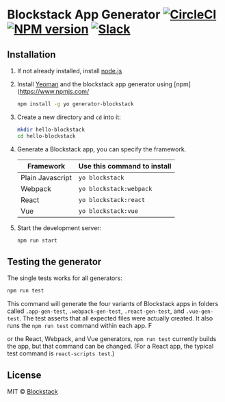 # Blockstack App Generator [![CircleCI][circleci-image]][circleci-url] [![NPM version][npm-image]][npm-url] [![Slack][slack-image]][slack-url]

## Installation

1. If not already installed, install [node.js](https://nodejs.org/)
2. Install [Yeoman](http://yeoman.io) and the blockstack app generator using [npm](https://www.npmjs.com/

    ```bash
    npm install -g yo generator-blockstack
    ```

3. Create a new directory and `cd` into it:

    ```bash
    mkdir hello-blockstack
    cd hello-blockstack
    ```

4. Generate a Blockstack app, you can specify the framework.

    | Framework | Use this command to install |
    |------------------|-----------------------------|
    | Plain Javascript | `yo blockstack` |
    | Webpack | `yo blockstack:webpack` |
    | React | `yo blockstack:react` |
    | Vue | `yo blockstack:vue` |

5. Start the development server:

    ```bash
    npm run start
    ```

## Testing the generator

The single tests works for all generators:


```bash
npm run test
```

This command will generate the four variants of Blockstack apps in folders called `.app-gen-test`,
`.webpack-gen-test`, `.react-gen-test`, and `.vue-gen-test`. The test asserts that all expected files were
actually created. It also runs the `npm run test` command within each app. F

or the
React, Webpack, and Vue generators, `npm run test` currently builds the app, but that command can be
changed. (For a React app, the typical test command is `react-scripts test`.)

## License

MIT © [Blockstack](https://blockstack.com)


[npm-image]: https://img.shields.io/npm/v/generator-blockstack.svg
[npm-url]: https://www.npmjs.com/package/generator-blockstack
[circleci-image]: https://circleci.com/gh/blockstack/blockstack-app-generator.svg?style=shield&circle-token=:circle-token
[circleci-url]: https://circleci.com/gh/blockstack/blockstack-app-generator/tree/master
[slack-image]: http://slack.blockstack.org/badge.svg
[slack-url]: http://slack.blockstack.org/
